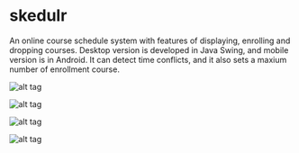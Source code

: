 skedulr
=======

An online course schedule system with features of displaying, enrolling and dropping courses.
Desktop version is developed in Java Swing, and mobile version is in Android.
It can detect time conflicts, and it also sets a maxium number of enrollment course.

![alt tag](https://raw.github.com/yuduozhang/skedulr/master/screenshots/1.png)


![alt tag](https://raw.github.com/yuduozhang/skedulr/master/screenshots/2.png)


![alt tag](https://raw.github.com/yuduozhang/skedulr/master/screenshots/3.png)


![alt tag](https://raw.github.com/yuduozhang/skedulr/master/screenshots/4.png)


